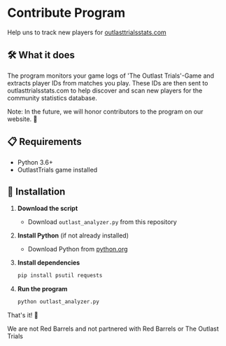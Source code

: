 # Contribute Program

Help uns to track new players for [outlasttrialsstats.com](https://outlasttrialsstats.com)

## 🛠️ What it does

The program monitors your game logs of 'The Outlast Trials'-Game and extracts player IDs from matches you play. These IDs are then sent to outlasttrialsstats.com to help discover and scan new players for the community statistics database.

Note: In the future, we will honor contributors to the program on our website. 🙌


## 📋 Requirements

- Python 3.6+
- OutlastTrials game installed


## 🚀 Installation

1. **Download the script**
   - Download `outlast_analyzer.py` from this repository

2. **Install Python** (if not already installed)
   - Download Python from [python.org](https://python.org)

3. **Install dependencies**
   ```bash
   pip install psutil requests
   ```

4. **Run the program**
   ```bash
   python outlast_analyzer.py
   ```

That's it! 🎉


We are not Red Barrels and not partnered with Red Barrels or The Outlast Trials

